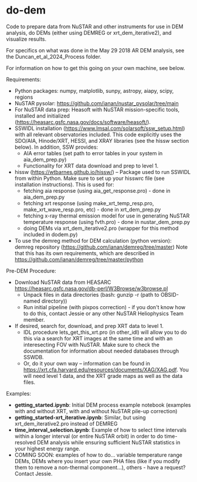 # do-dem
Code to prepare data from NuSTAR and other instruments for use in DEM analysis, do DEMs (either using DEMREG or xrt_dem_iterative2), and visualize results.

For specifics on what was done in the May 29 2018 AR DEM analysis, see the Duncan_et_al_2024_Process folder.

For information on how to get this going on your own machine, see below.

Requirements:
- Python packages: numpy, matplotlib, sunpy, astropy, aiapy, scipy, regions
- NuSTAR pysolar: https://github.com/ianan/nustar_pysolar/tree/main 
- For NuSTAR data prep: Heasoft with NuSTAR mission-specific tools, installed and initialized (https://heasarc.gsfc.nasa.gov/docs/software/heasoft/). 
- SSWIDL installation (https://www.lmsal.com/solarsoft/ssw_setup.html) with all relevant observatories included. This code explicitly uses the SDO/AIA, Hinode/XRT, HESSI, and XRAY libraries (see the hissw section below). In addition, SSW provides:
  - AIA error tables (set path to error tables in your system in aia_dem_prep.py)
  - Functionality for XRT data download and prep to level 1.
- hissw (https://wtbarnes.github.io/hissw/) – Package used to run SSWIDL from within Python. Make sure to set up your hisswrc file (see installation instructions). This is used for:
  - fetching aia response (using aia_get_response.pro) - done in aia_dem_prep.py
  - fetching xrt response (using make_xrt_temp_resp.pro, make_xrt_wave_resp.pro, etc) - done in xrt_dem_prep.py
  - fetching x-ray thermal emission model for use in generating NuSTAR temperature response (using fvth.pro) - done in nustar_dem_prep.py
  - doing DEMs via xrt_dem_iterative2.pro (wrapper for this method included in dodem.py)
- To use the demreg method for DEM calculation (python version): demreg repository (https://github.com/ianan/demreg/tree/master) Note that this has its own requirements, which are described in https://github.com/ianan/demreg/tree/master/python 


Pre-DEM Procedure:

- Download NuSTAR data from HEASARC https://heasarc.gsfc.nasa.gov/db-perl/W3Browse/w3browse.pl
  - Unpack files in data directories (bash: gunzip -r (path to OBSID-named directory))
  - Run initial pipeline (with pixpos correction) - if you don't know how to do this, contact Jessie or any other NuSTAR Heliophysics Team member. 
- If desired, search for, download, and prep XRT data to level 1.
  - IDL procedure lets_get_this_xrt.pro (in other_idl) will allow you to do this via a search for XRT images at the same time and with an interesecting FOV with NuSTAR. Make sure to check the documentation for information about needed databases through SSWDB.
  - Or, do it your own way – information can be found in https://xrt.cfa.harvard.edu/resources/documents/XAG/XAG.pdf. You will need level 1 data, and the XRT grade maps as well as the data files.
 
Examples:
- **getting_started.ipynb**: Initial DEM process example notebook (examples with and without XRT, with and without NuSTAR pile-up correction)
- **getting_started-xrt_iterative.ipynb**: Similar, but using xrt_dem_iterative2.pro instead of DEMREG
- **time_interval_selection.ipynb**: Example of how to select time intervals within a longer interval (or entire NuSTAR orbit) in order to do time-resolved DEM analysis while ensuring sufficient NuSTAR statistics in your highest energy range. 
- COMING SOON: examples of how to do... variable temperature range DEMs, DEMs where you insert your own PHA files (like if you modify them to remove a non-thermal component...), others - have a request? Contact Jessie.
